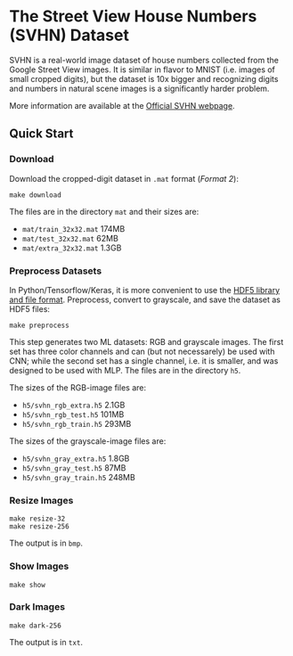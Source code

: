 # The Street View House Numbers (SVHN) Dataset

SVHN is a real-world image dataset of house numbers collected from the Google Street View images. It is similar in flavor to MNIST (i.e. images of small cropped digits), but the dataset is 10x bigger and recognizing digits and numbers in natural scene images is a significantly harder problem.

More information are available at the [Official SVHN webpage](http://ufldl.stanford.edu/housenumbers).

## Quick Start

### Download

Download the cropped-digit dataset in `.mat` format (_Format 2_):
```
make download
```

The files are in the directory `mat` and their sizes are:
- `mat/train_32x32.mat` 174MB
- `mat/test_32x32.mat` 62MB
- `mat/extra_32x32.mat` 1.3GB

### Preprocess Datasets

In Python/Tensorflow/Keras, it is more convenient to use the [HDF5 library and file format](https://www.hdfgroup.org/solutions/hdf5). Preprocess, convert to grayscale, and save the dataset as HDF5 files:
```
make preprocess
```

This step generates two ML datasets: RGB and grayscale images. The first set has three color channels and can (but not necessarely) be used with CNN; while the second set has a single channel, i.e. it is smaller, and was designed to be used with MLP. The files are in the directory `h5`.

The sizes of the RGB-image files are:
- `h5/svhn_rgb_extra.h5` 2.1GB
- `h5/svhn_rgb_test.h5` 101MB
- `h5/svhn_rgb_train.h5` 293MB

The sizes of the grayscale-image files are:
- `h5/svhn_gray_extra.h5` 1.8GB
- `h5/svhn_gray_test.h5` 87MB
- `h5/svhn_gray_train.h5` 248MB

### Resize Images

```
make resize-32
make resize-256
```

The output is in `bmp`.

### Show Images
```
make show
```

### Dark Images

```
make dark-256
```

The output is in `txt`.
